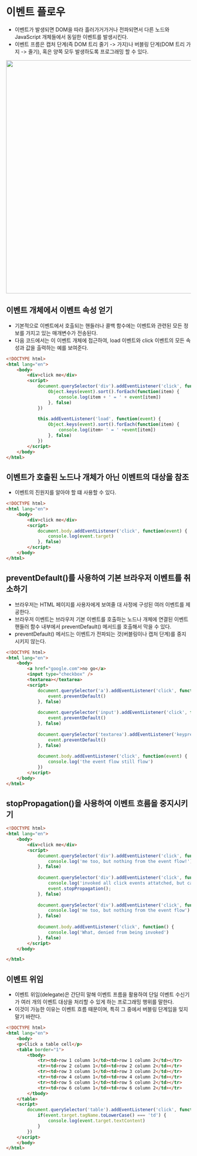 # 이벤트 플로우

* 이벤트가 발생되면 DOM을 따라 흘러가거가거나 전파되면서 다른 노드와 JavaScript 개체들에서 동일한 이벤트를 발생시킨다.
* 이벤트 프름은 캡처 단계(즉 DOM 트리 줄기 -> 가지)나 버블링 단계(DOM 트리 가지 -> 줄기), 혹은 양쪽 모두 발생하도록 프로그래밍 할 수 있다.


<img width="634" src="https://encrypted-tbn0.gstatic.com/images?q=tbn:ANd9GcTdifxy2lIDsntJv_q__hl2Ul2OTVwLidLgVw&usqp=CAU"/>

## 이벤트 개체에서 이벤트 속성 얻기
* 기본적으로 이벤트에서 호출되는 핸들러나 콜백 함수에는 이벤트와 관련된 모든 정보를 가지고 있는 매개변수가 전송된다.
* 다음 코드에서는 이 이벤트 개체에 접근하여, load 이벤트와 click 이벤트의 모든 속성과 값을 출력하는 예를 보여준다.

```html
<!DOCTYPE html>
<html lang="en">
    <body>
        <div>click me</div>
        <script>
            document.querySelector('div').addEventListener('click', function(event) {
                Object.keys(event).sort().forEach(function(item) {
                    console.log(item + ' = ' + event[item])
                }, false)
            })
            
            this.addEventListener('load', function(event) {
                Object.keys(event).sort().forEach(function(item) {
                    console.log(item+ ' = ' +event[item])
                }, false)
            })
        </script>
    </body>
</html>

```


## 이벤트가 호출된 노드나 개체가 아닌 이벤트의 대상을 참조
* 이벤트의 진원지를 알아야 할 떄 사용할 수 있다.
```html
<!DOCTYPE html>
<html lang="en">
    <body>
        <div>click me</div>
        <script>
            document.body.addEventListener('click', function(event) {
                console.log(event.target)
            }, false)
        </script>
    </body>
</html>

```

## preventDefault()를 사용하여 기본 브라우저 이벤트를 취소하기
* 브라우저는 HTML 페이지를 사용자에게 보여줄 대 사정에 구성된 여러 이벤트를 제공한다.
* 브라우저 이벤트는 브라우저 기본 이벤트를 호출하는 노드나 개체에 연결된 이벤트 핸들러 함수 내부에서 preventDefault() 메서드를 호출해서 막을 수 있다.
* preventDefault() 메서드는 이벤트가 전파되는 것(버블링이나 캡처 단계)를 중지 시키지 않는다.
```html
<!DOCTYPE html>
<html lang="en">
    <body>
        <a href="google.com">no go</a>
        <input type="checkbox" />
        <textarea></textarea>
        <script>
            document.querySelector('a').addEventListener('click', function(event) {
                event.preventDefault()
            }, false)
            
            document.querySelector('input').addEventListener('click', function(event) {
                event.preventDefault()
            }, false)
            
            document.querySelector('textarea').addEventListener('keypress', function(event) {
                event.preventDefault()
            }, false)
            
            document.body.addEventListener('click', function(event) {
                console.log('the event flow still flow')
            })
        </script>
    </body>
</html>
```


## stopPropagation()을 사용하여 이벤트 흐름을 중지시키기
```html
<!DOCTYPE html>
<html lang="en">
    <body>
        <div>click me</div>
        <script>
            document.querySelector('div').addEventListener('click', function() {
                console.log('me too, but nothing from the event flow!')
            }, false)
            
            document.querySelector('div').addEventListener('click', function(event) {
                console.log('invoked all click events attatched, but cancel capture and bubble event phases')
                event.stopPropagation();
            }, false)
            
            document.querySelector('div').addEventListener('click', function() {
                console.log('me too, but nothing from the event flow')
            }, false)
            
            document.body.addEventListener('click', function() {
                console.log('What, denied from being invoked')
            }, false)
        </script>
    </body>

</html>
```

## 이벤트 위임
* 이벤트 위임(delegate)은 간단히 말해 이벤트 프름을 활용하여 단일 이벤트 수신기가 여러 개의 이벤트 대상을 처리할 수 있게 하는 프로그래밍 행위를 말한다.
* 이것이 가능한 이유는 이벤트 흐름 때문이며, 특히 그 중에서 버블링 단계임을 잊지 말기 바란다.
```html
<!DOCTYPE html>
<html lang="en">
    <body>
    <p>Click a table cell</p>
    <table border="1">
        <tbody>
            <tr><td>row 1 column 1</td><td>row 1 column 2</td></tr>
            <tr><td>row 2 column 1</td><td>row 2 column 2</td></tr>
            <tr><td>row 3 column 1</td><td>row 3 column 2</td></tr>
            <tr><td>row 4 column 1</td><td>row 4 column 2</td></tr>
            <tr><td>row 5 column 1</td><td>row 5 column 2</td></tr>
            <tr><td>row 6 column 1</td><td>row 6 column 2</td></tr>
        </tbody>
    </table>
    <script>
        document.querySelector('table').addEventListener('click', function(event) {
            if(event.target.tagName.toLowerCase() === 'td') {
                console.log(event.target.textContent)
            }
        })
    </script>
    </body>
</html>
```
